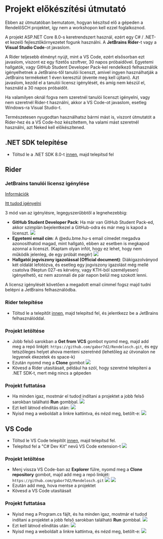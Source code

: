 # Projekt előkészítési útmutató

Ebben az útmutatóban bemutatom, hogyan készítsd elő a gépeden a RendelőSCH projektet, így nem a workshopon kell ezzel foglalkoznod.

A projekt ASP.NET Core 8.0-s keretrendszert használ, ezért egy C# / .NET-et kezelő fejlesztőkörnyezetet fogunk használni. A **JetBrains Rider**-t vagy a **Visual Studio Code**-ot javaslom.

A Rider teljesebb élményt nyújt, mint a VS Code, ezért elsősorban ezt javaslom, viszont ez egy fizetős szoftver, 30 napos próbaidővel. Egyetemi hallgatók, vagy GitHub Student Developer Pack-kel rendelkező felhasználók igényelhetnek a JetBrains-től tanulói licenszt, amivel ingyen használhatják a JetBrains termékeket 1 éven keresztül (évente meg kell újítani). Azt javaslom, kezdd el a tanulói licensz igénylését, és amíg nem készül el, használd a 30 napos próbaidőt.

Ha valamilyen oknál fogva nem szeretnél tanulói licenszt igényelni, vagy nem szeretnél Rider-t használni, akkor a VS Code-ot javaslom, esetleg Windows-ra Visual Studio-t.

Természetesen nyugodtan használhatsz bármi mást is, viszont útmutatót a Rider-hez és a VS Code-hoz készítettem, ha valami mást szeretnél használni, azt Neked kell előkészítened.


## .NET SDK telepítése
- Töltsd le a .NET SDK 8.0-t [innen](https://dotnet.microsoft.com/en-us/download), majd telepítsd fel

## Rider
### JetBrains tanulói licensz igénylése

[Információk](https://www.jetbrains.com/community/education/#students)

[Itt tudod igényelni](https://www.jetbrains.com/shop/eform/students)

3 mód van az igénylésre, legegyszerűbbtől a legnehezebbig:
- **GitHub Student Developer Pack**: Ha már van GitHub Student Pack-ed, akkor szimplán bejelentkezel a GitHub-odra és már meg is kapod a licenszt.
![](/img/jetbrains_license_github.png)
- **Egyetemi email cím**: A @edu.bme.hu-s email címedet megadva azonosíthatod magad, mint hallgató, ebben az esetben is megkapod azonnal a licenszt. (Kaptam olyan infót, hogy ez lehet, hogy nem működik jelenleg, de egy próbát megér)
![](/img/jetbrains_license_email.png)
- **Hallgatói jogviszony igazolással (Official document)**: Diákigazolványod két oldalát lefotózva, és esetleg egy jogviszony igazolást még mellé csatolva (Neptun 027-es kérvény, vagy KTH-ból személyesen) igényelhető, ez nem azonnali de pár napon belül meg szokott lenni.

A licensz igénylését követően a megadott email címmel fogsz majd tudni belépni a JetBrains felhasználódba.

### Rider telepítése
- Töltsd le a telepítőt [innen](https://www.jetbrains.com/rider/download/), majd telepítsd fel, és jelentkezz be a JetBrains felhasználóddal.

### Projekt letöltése
- Jobb felső sarokban a **Get from VCS** gombot nyomd meg, majd add meg a repó linkjét: `https://github.com/gabor7d2/Rendelosch.git`, és egy tetszőleges helyet ahova menteni szeretnéd (lehetőleg az útvonalon ne legyenek ékezetek és space-k)
- Ezután nyomd meg a **Clone** gombot
![](/img/rider_clone.png)
- Kövesd a Rider utasításait, például ha szól, hogy szeretné telepíteni a .NET SDK-t, mert még nincs a gépeden

### Projekt futtatása
- Ha minden igaz, mostmár el tudod indítani a projektet a jobb felső sarokban található **Run** gombbal.
![](/img/rider_run.png)
- Ezt kell látnod elindítás után:
![](/img/rider_running.png)
- Nyisd meg a weboldalt a linkre kattintva, és nézd meg, betölt-e:
![](/img/weboldal.png)


## VS Code
- Töltsd le VS Code telepítőt [innen](https://code.visualstudio.com/download), majd telepítsd fel.
- Telepítsd fel a "C# Dev Kit" nevű VS Code extension-t
![](/img/vscode_extension.png)

### Projekt letöltése
- Menj vissza VS Code-ban az **Explorer** fülre, nyomd meg a **Clone repository** gombot, majd add meg a repó linkjét: `https://github.com/gabor7d2/Rendelosch.git`
![](/img/vscode_clone.png)
![](/img/vscode_clone_2.png)
- Ezután add meg, hova mentse a projektet
- Kövesd a VS Code utasításait

### Projekt futtatása
- Nyisd meg a Program.cs fájlt, és ha minden igaz, mostmár el tudod indítani a projektet a jobb felső sarokban található **Run** gombbal.
![](/img/vscode_run.png)
- Ezt kell látnod elindítás után:
![](/img/vscode_running.png)
- Nyisd meg a weboldalt a linkre kattintva, és nézd meg, betölt-e:
![](/img/weboldal.png)




